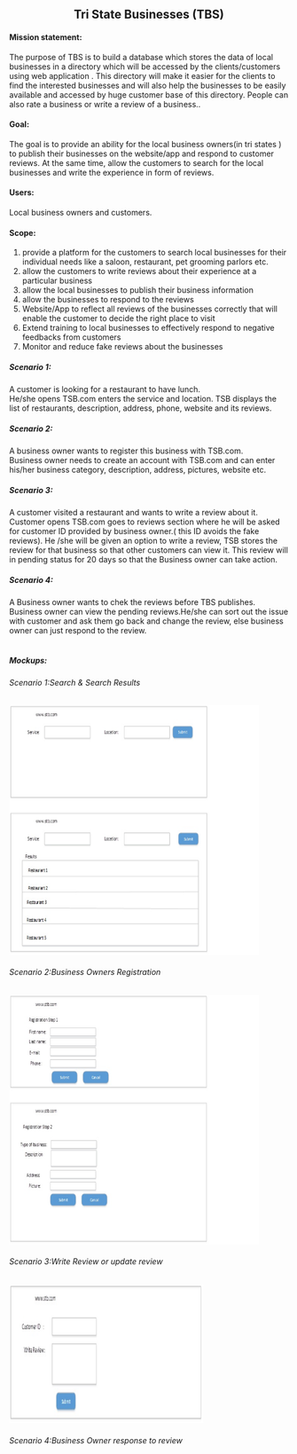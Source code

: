 

<html>
<body>
<h2 align='center' >Tri State Businesses (TBS)</h2>

<h4>Mission statement:</h4>
<p> The purpose of TBS is to build a database which stores the data of local businesses in a directory which will be accessed by the clients/customers using web application . This directory will make it easier for the clients to find the interested businesses and will also help the businesses to be easily available and accessed by huge customer base of this directory. People can also rate a business or write a review of a business..</P>
<h4>Goal:</h4>
 The goal is to provide an ability for the local business owners(in tri states ) to publish their businesses on the website/app and respond to customer reviews. At the same time, allow the customers to search for the local businesses and write the experience in form of reviews.
<h4>Users:</h4>
   Local business owners and customers.
  
  <h4>Scope:</h4>
 <ol>
     <li> provide a platform for the customers to search local businesses for their individual needs like a saloon, restaurant, pet     grooming parlors etc.</li>
     <li> allow the customers to write reviews about their experience at a particular business</li>
     <li> allow the local businesses to publish their business information</li>
     <li> allow the businesses to respond to the reviews</li>
    <li> Website/App to reflect all reviews of the businesses correctly that will enable the customer to decide the right place to visit</li>
     <li> Extend training to local businesses to effectively respond to negative feedbacks from customers</li>
     <li> Monitor and reduce fake reviews about the businesses</li>
</ol>
<h5>Scenario 1:</h5> 
A customer is looking for a restaurant to have lunch.<br>
He/she opens TSB.com enters the service and location. TSB displays the list of restaurants, description, address, phone, website and its reviews.
<h5>Scenario 2:</h5>
A business owner wants to register this business with TSB.com. <br>
Business owner needs to create an account with TSB.com and can enter his/her business category, description, address, pictures, website etc.
<h5>Scenario 3:</h5>
A customer visited a restaurant and wants to write a review about it.<br>
Customer opens TSB.com goes to reviews section where he will be asked for customer ID provided by business owner.( this ID avoids the fake reviews). He /she will be given an option to write a review, TSB stores the review for that business so that other customers can view it. This review will in pending status for 20 days so that the Business owner can take action.

<h5>Scenario 4:</h5>
A Business owner wants to chek the reviews before TBS publishes.<br>
Business owner can view the pending  reviews.He/she can sort out the issue with customer and ask them go back and change the review, else business owner can just respond to the review.
</br>
</br>
<h5>Mockups:</h5>

<h6>Scenario 1:Search & Search Results</h6>
<img src="TbsSearch.jpg" alt="Smiley face" height="450" width="450">
<h6>Scenario 2:Business Owners Registration</h6>
<img src="TbsRegistration.jpg" alt="Smiley face" height="450" width="450">
<h6>Scenario 3:Write Review or update review</h6>
<img src="TbsCustReview.jpg" alt="Smiley face" height="250" width="350">
<h6>Scenario 4:Business Owner response to review</h6>
    
